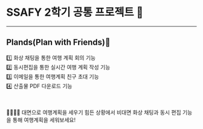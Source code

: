 # SSAFY 2학기 공통 프로젝트 🌈
---

## Plands(Plan with Friends)🚄

1️⃣ 화상 채팅을 통한 여행 계획 회의 기능 <br />
2️⃣ 동시편집을 통한 실시간 여행 계획 작성 기능 <br />
3️⃣ 이메일을 통한 여행계획 친구 초대 기능 <br />
4️⃣ 산출물 PDF 다운로드 기능 <br />

<br />

👨‍👩‍👧‍👧 대면으로 여행계획을 세우기 힘든 상황에서 비대면 화상 채팅과 동시 편집 기능을 통해 여행계획을 세워보세요!

<!--
**Here are some ideas to get you started:**
🙋‍♀️ A short introduction - what is your organization all about?
🌈 Contribution guidelines - how can the community get involved?
👩‍💻 Useful resources - where can the community find your docs? Is there anything else the community should know?
🍿 Fun facts - what does your team eat for breakfast?
🧙 Remember, you can do mighty things with the power of [Markdown](https://docs.github.com/github/writing-on-github/getting-started-with-writing-and-formatting-on-github/basic-writing-and-formatting-syntax)
-->
